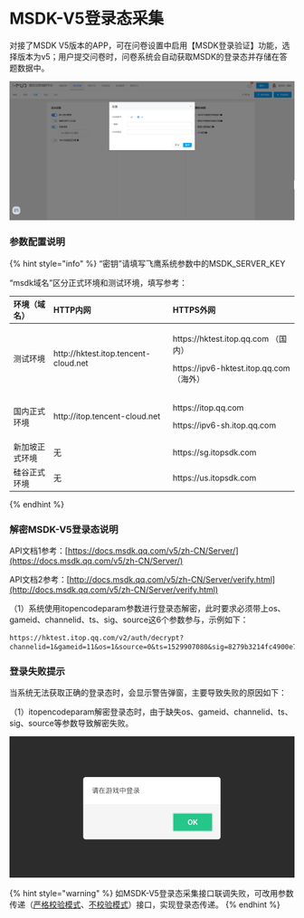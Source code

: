 # MSDK-V5登录态采集

对接了MSDK V5版本的APP，可在问卷设置中启用【MSDK登录验证】功能，选择版本为v5；用户提交问卷时，问卷系统会自动获取MSDK的登录态并存储在答题数据中。

![&#x914D;&#x7F6E;MSDK v5&#x767B;&#x5F55;&#x6001;&#x83B7;&#x53D6;&#x63A5;&#x5165;&#x6240;&#x9700;&#x8981;&#x7684;&#x53C2;&#x6570;](../.gitbook/assets/image%20%28358%29.png)

### 参数配置说明

{% hint style="info" %}
“密钥”请填写飞鹰系统参数中的MSDK\_SERVER\_KEY

“msdk域名”区分正式环境和测试环境，填写参考：

<table>
  <thead>
    <tr>
      <th style="text-align:left">&#x73AF;&#x5883;&#xFF08;&#x57DF;&#x540D;&#xFF09;</th>
      <th style="text-align:left">HTTP&#x5185;&#x7F51;</th>
      <th style="text-align:left">HTTPS&#x5916;&#x7F51;</th>
    </tr>
  </thead>
  <tbody>
    <tr>
      <td style="text-align:left">&#x6D4B;&#x8BD5;&#x73AF;&#x5883;</td>
      <td style="text-align:left">http://hktest.itop.tencent-cloud.net</td>
      <td style="text-align:left">
        <p>https://hktest.itop.qq.com &#xFF08;&#x56FD;&#x5185;&#xFF09;</p>
        <p>https://ipv6-hktest.itop.qq.com&#xFF08;&#x6D77;&#x5916;&#xFF09;</p>
      </td>
    </tr>
    <tr>
      <td style="text-align:left">&#x56FD;&#x5185;&#x6B63;&#x5F0F;&#x73AF;&#x5883;</td>
      <td style="text-align:left">http://itop.tencent-cloud.net</td>
      <td style="text-align:left">
        <p>https://itop.qq.com</p>
        <p>https://ipv6-sh.itop.qq.com</p>
      </td>
    </tr>
    <tr>
      <td style="text-align:left">&#x65B0;&#x52A0;&#x5761;&#x6B63;&#x5F0F;&#x73AF;&#x5883;</td>
      <td style="text-align:left">&#x65E0;</td>
      <td style="text-align:left">https://sg.itopsdk.com</td>
    </tr>
    <tr>
      <td style="text-align:left">&#x7845;&#x8C37;&#x6B63;&#x5F0F;&#x73AF;&#x5883;</td>
      <td style="text-align:left">&#x65E0;</td>
      <td style="text-align:left">https://us.itopsdk.com</td>
    </tr>
  </tbody>
</table>
{% endhint %}



### 解密MSDK-V5登录态说明

API文档1参考：[https://docs.msdk.qq.com/v5/zh-CN/Server/](https://docs.msdk.qq.com/v5/zh-CN/Server/)

API文档2参考：[http://docs.msdk.qq.com/v5/zh-CN/Server/verify.html](http://docs.msdk.qq.com/v5/zh-CN/Server/verify.html)

（1）系统使用itopencodeparam参数进行登录态解密，此时要求必须带上os、gameid、channelid、ts、sig、source这6个参数参与，示例如下：

```text
https://hktest.itop.qq.com/v2/auth/decrypt?channelid=1&gameid=11&os=1&source=0&ts=1529907080&sig=8279b3214fc4900e7551ee21593b4d80&itopencodeparam=d9b48147c3b809a2bebbd8b2e96c26f1
```



### 登录失败提示

当系统无法获取正确的登录态时，会显示警告弹窗，主要导致失败的原因如下：

（1）itopencodeparam解密登录态时，由于缺失os、gameid、channelid、ts、sig、source等参数导致解密失败。

![](../.gitbook/assets/image%20%28293%29.png)



{% hint style="warning" %}
如MSDK-V5登录态采集接口联调失败，可改用参数传递（[严格校验模式](https://imur.gitbook.io/help_center/api-wen-dang/fei-msdk-deng-lu-tai-chuan-di-jie-kou)、[不校验模式](https://imur.gitbook.io/help_center/api-wen-dang/can-shu-chuan-di-jie-kou-bu-xiao-yan-mo-shi)）接口，实现登录态传递。
{% endhint %}

